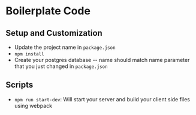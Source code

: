 # Boilerplate Code

## Setup and Customization

- Update the project name in `package.json`
- `npm install`
- Create your postgres database -- name should match name parameter that you just changed in `package.json`

## Scripts

- `npm run start-dev`: Will start your server and build your client side files using webpack
